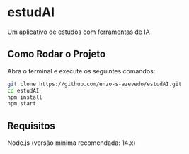 # estudAI

Um aplicativo de estudos com ferramentas de IA

## Como Rodar o Projeto

Abra o terminal e execute os seguintes comandos:

```bash
git clone https://github.com/enzo-s-azevedo/estudAI.git
cd estudAI
npm install
npm start
```
## Requisitos

Node.js (versão mínima recomendada: 14.x)
